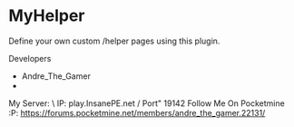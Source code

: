 # MyHelper
Define your own custom /helper pages using this plugin.

Developers

- Andre_The_Gamer
- 
My Server:
\ IP: play.InsanePE.net
/ Port" 19142
Follow Me On Pocketmine :P: https://forums.pocketmine.net/members/andre_the_gamer.22131/
